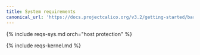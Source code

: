 ```yaml
---
title: System requirements
canonical_url: 'https://docs.projectcalico.org/v3.2/getting-started/bare-metal/requirements'
---
```


{% include reqs-sys.md orch="host protection" %}

{% include reqs-kernel.md %}